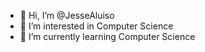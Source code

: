 - 👋 Hi, I’m @JesseAluiso
- 👀 I’m interested in Computer Science
- 🌱 I’m currently learning Computer Science

<!---
JesseAluiso/JesseAluiso is a ✨ special ✨ repository because its `README.md` (this file) appears on your GitHub profile.
You can click the Preview link to take a look at your changes.
--->
